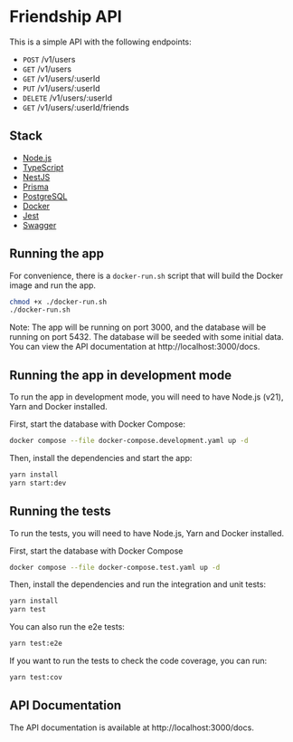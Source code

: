 # Friendship API

This is a simple API with the following endpoints:

- `POST` /v1/users
- `GET` /v1/users
- `GET` /v1/users/:userId
- `PUT` /v1/users/:userId
- `DELETE` /v1/users/:userId
- `GET` /v1/users/:userId/friends

## Stack

- [Node.js](https://nodejs.org/en/)
- [TypeScript](https://www.typescriptlang.org/)
- [NestJS](https://nestjs.com/)
- [Prisma](https://www.prisma.io/)
- [PostgreSQL](https://www.postgresql.org/)
- [Docker](https://www.docker.com/)
- [Jest](https://jestjs.io/)
- [Swagger](https://swagger.io/)

## Running the app

For convenience, there is a `docker-run.sh` script that will build the Docker image and run the app.

```bash
chmod +x ./docker-run.sh
./docker-run.sh
```

Note: The app will be running on port 3000, and the database will be running on port 5432. The database will be seeded with some initial data. You can view the API documentation at http://localhost:3000/docs.

## Running the app in development mode

To run the app in development mode, you will need to have Node.js (v21), Yarn and Docker installed.

First, start the database with Docker Compose:

```bash
docker compose --file docker-compose.development.yaml up -d
```

Then, install the dependencies and start the app:

```bash
yarn install
yarn start:dev
```

## Running the tests

To run the tests, you will need to have Node.js, Yarn and Docker installed.

First, start the database with Docker Compose

```bash
docker compose --file docker-compose.test.yaml up -d
```

Then, install the dependencies and run the integration and unit tests:

```bash
yarn install
yarn test
```

You can also run the e2e tests:

```bash
yarn test:e2e
```

If you want to run the tests to check the code coverage, you can run:

```bash
yarn test:cov
```

## API Documentation

The API documentation is available at http://localhost:3000/docs.
